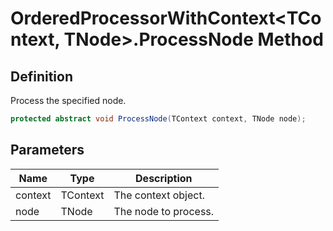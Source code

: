 # OrderedProcessorWithContext&lt;TContext, TNode&gt;.ProcessNode Method
## Definition

Process the specified node.

```c#
protected abstract void ProcessNode(TContext context, TNode node);
```

## Parameters

| Name | Type | Description |
| ---- | ---- | ----------- |
| context | TContext | The context object. |
| node | TNode | The node to process. |

